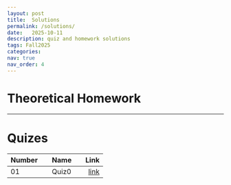 ```yaml
---
layout: post
title:  Solutions
permalink: /solutions/
date:   2025-10-11
description: quiz and homework solutions
tags: Fall2025
categories:
nav: true
nav_order: 4
---
```

# Theoretical Homework
<!--
| Number | &nbsp; &nbsp; Name                                                | Link                                           |
| :----  | :---------------------------------------------------------------  | ---------------------------------------------: |
| 01     | &nbsp; &nbsp; HW1 &nbsp; &nbsp;| <a href='/assets/Fall2024/HWs/Stoch_HW1_sol_Fall2024.pdf'>link</a> |
| 02     | &nbsp; &nbsp; HW2 &nbsp; &nbsp;| <a href='/assets/Fall2024/HWs/Stoch_HW2_sol_Fall2024.pdf'>link</a> |
| 03     | &nbsp; &nbsp; HW3 &nbsp; &nbsp;| <a href='/assets/Fall2024/HWs/Stoch_HW3_sol_Fall2024.pdf'>link</a> |
| 04     | &nbsp; &nbsp; HW4 &nbsp; &nbsp;| <a href='/assets/Fall2024/HWs/Stoch_HW4_sol_Fall2024.pdf'>link</a> |
| 05     | &nbsp; &nbsp; HW5 &nbsp; &nbsp;| <a href='/assets/Fall2024/HWs/Stoch_HW5_sol_Fall2024.pdf'>link</a> |
| 06     | &nbsp; &nbsp; HW6 &nbsp; &nbsp;| <a href='/assets/Fall2024/HWs/Stoch_HW6_sol_Fall2024.pdf'>link</a> |

# Exams

| Number | &nbsp; &nbsp; Name                                                | Link                                           |
| :----  | :---------------------------------------------------------------  | ---------------------------------------------: |
| 01     | &nbsp; &nbsp; Midterm &nbsp; &nbsp;| <a href='/assets/Fall2024/Stoch_midterm_solution_Fall2024.pdf'>link</a> |
| 02     | &nbsp; &nbsp; Final  &nbsp; &nbsp;| <a href='/assets/Fall2024/SP_Final_2024_Solution.pdf'>link</a> |

-->
---
# Quizes

| Number | &nbsp; &nbsp; Name                                                | Link                                           |
| :----  | :---------------------------------------------------------------  | ---------------------------------------------: |
| 01     | &nbsp; &nbsp; Quiz0  &nbsp; &nbsp;| <a href='/assets/Fall2025/Quiz/Stoch_Q0_Fall2025_Sol.pdf'>link</a> |